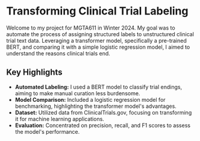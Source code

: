 # Transforming Clinical Trial Labeling

Welcome to my project for MGTA611 in Winter 2024. My goal was to automate the process of assigning structured labels to unstructured clinical trial text data. Leveraging a transformer model, specifically a pre-trained BERT, and comparing it with a simple logistic regression model, I aimed to understand the reasons clinical trials end.

## Key Highlights

- **Automated Labeling:** I used a BERT model to classify trial endings, aiming to make manual curation less burdensome.
- **Model Comparison:** Included a logistic regression model for benchmarking, highlighting the transformer model's advantages.
- **Dataset:** Utilized data from ClinicalTrials.gov, focusing on transforming it for machine learning applications.
- **Evaluation:** Concentrated on precision, recall, and F1 scores to assess the model's performance.
